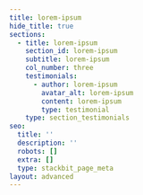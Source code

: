 ```yaml
---
title: lorem-ipsum
hide_title: true
sections:
  - title: lorem-ipsum
    section_id: lorem-ipsum
    subtitle: lorem-ipsum
    col_number: three
    testimonials:
      - author: lorem-ipsum
        avatar_alt: lorem-ipsum
        content: lorem-ipsum
        type: testimonial
    type: section_testimonials
seo:
  title: ''
  description: ''
  robots: []
  extra: []
  type: stackbit_page_meta
layout: advanced
---
```

